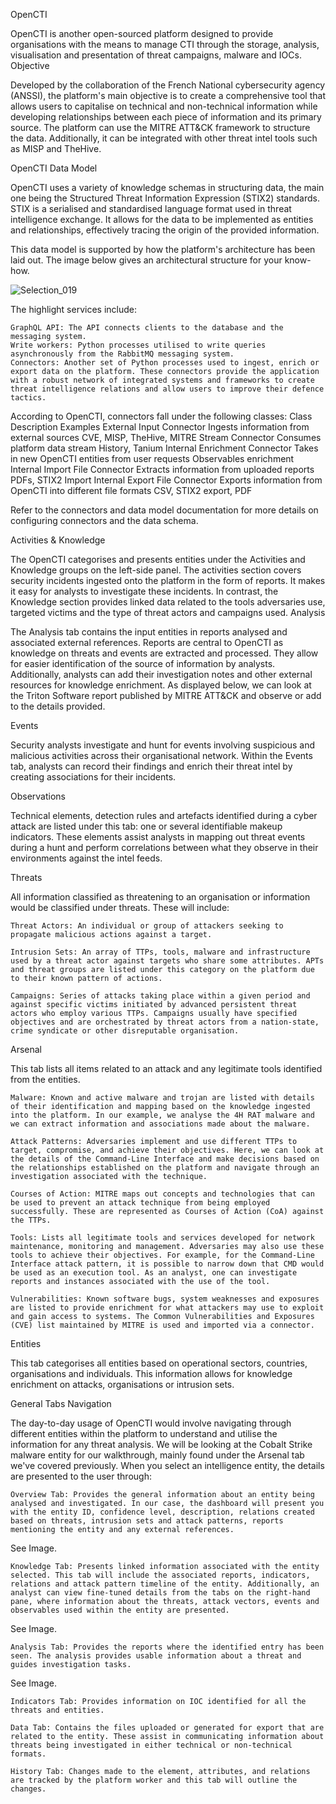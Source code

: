 OpenCTI

OpenCTI is another open-sourced platform designed to provide organisations with the means to manage CTI through the storage, analysis, visualisation and presentation of threat campaigns, malware and IOCs.
Objective

Developed by the collaboration of the French National cybersecurity agency (ANSSI), the platform's main objective is to create a comprehensive tool that allows users to capitalise on technical and non-technical information while developing relationships between each piece of information and its primary source. The platform can use the MITRE ATT&CK framework to structure the data. Additionally, it can be integrated with other threat intel tools such as MISP and TheHive.

OpenCTI Data Model

OpenCTI uses a variety of knowledge schemas in structuring data, the main one being the Structured Threat Information Expression (STIX2) standards. STIX is a serialised and standardised language format used in threat intelligence exchange. It allows for the data to be implemented as entities and relationships, effectively tracing the origin of the provided information.

This data model is supported by how the platform's architecture has been laid out. The image below gives an architectural structure for your know-how.

![Selection_019](https://github.com/HM-25/Cyber-Defence-Frameworks/assets/137265365/aca68df5-f513-453f-8d6c-e005730223b7)

The highlight services include:

    GraphQL API: The API connects clients to the database and the messaging system.
    Write workers: Python processes utilised to write queries asynchronously from the RabbitMQ messaging system.
    Connectors: Another set of Python processes used to ingest, enrich or export data on the platform. These connectors provide the application with a robust network of integrated systems and frameworks to create threat intelligence relations and allow users to improve their defence tactics.

According to OpenCTI, connectors fall under the following classes:
Class 	Description 	Examples
External Input Connector 	Ingests information from external sources 	CVE, MISP, TheHive, MITRE
Stream Connector 	Consumes platform data stream 	History, Tanium
Internal Enrichment Connector 	Takes in new OpenCTI entities from user requests 	Observables enrichment
Internal Import File Connector 	Extracts information from uploaded reports 	PDFs, STIX2 Import
Internal Export File Connector 	Exports information from OpenCTI into different file formats 	CSV, STIX2 export, PDF

Refer to the connectors and data model documentation for more details on configuring connectors and the data schema.

Activities & Knowledge

The OpenCTI categorises and presents entities under the Activities and Knowledge groups on the left-side panel. The activities section covers security incidents ingested onto the platform in the form of reports. It makes it easy for analysts to investigate these incidents. In contrast, the Knowledge section provides linked data related to the tools adversaries use, targeted victims and the type of threat actors and campaigns used.
Analysis

The Analysis tab contains the input entities in reports analysed and associated external references. Reports are central to OpenCTI as knowledge on threats and events are extracted and processed. They allow for easier identification of the source of information by analysts. Additionally, analysts can add their investigation notes and other external resources for knowledge enrichment. As displayed below, we can look at the Triton Software report published by MITRE ATT&CK and observe or add to the details provided.


Events

Security analysts investigate and hunt for events involving suspicious and malicious activities across their organisational network. Within the Events tab, analysts can record their findings and enrich their threat intel by creating associations for their incidents.


Observations

Technical elements, detection rules and artefacts identified during a cyber attack are listed under this tab: one or several identifiable makeup indicators. These elements assist analysts in mapping out threat events during a hunt and perform correlations between what they observe in their environments against the intel feeds. 

Threats

All information classified as threatening to an organisation or information would be classified under threats. These will include:

    Threat Actors: An individual or group of attackers seeking to propagate malicious actions against a target.

    Intrusion Sets: An array of TTPs, tools, malware and infrastructure used by a threat actor against targets who share some attributes. APTs and threat groups are listed under this category on the platform due to their known pattern of actions.

    Campaigns: Series of attacks taking place within a given period and against specific victims initiated by advanced persistent threat actors who employ various TTPs. Campaigns usually have specified objectives and are orchestrated by threat actors from a nation-state, crime syndicate or other disreputable organisation.

Arsenal

This tab lists all items related to an attack and any legitimate tools identified from the entities.

    Malware: Known and active malware and trojan are listed with details of their identification and mapping based on the knowledge ingested into the platform. In our example, we analyse the 4H RAT malware and we can extract information and associations made about the malware.

    Attack Patterns: Adversaries implement and use different TTPs to target, compromise, and achieve their objectives. Here, we can look at the details of the Command-Line Interface and make decisions based on the relationships established on the platform and navigate through an investigation associated with the technique.

    Courses of Action: MITRE maps out concepts and technologies that can be used to prevent an attack technique from being employed successfully. These are represented as Courses of Action (CoA) against the TTPs.

    Tools: Lists all legitimate tools and services developed for network maintenance, monitoring and management. Adversaries may also use these tools to achieve their objectives. For example, for the Command-Line Interface attack pattern, it is possible to narrow down that CMD would be used as an execution tool. As an analyst, one can investigate reports and instances associated with the use of the tool.

    Vulnerabilities: Known software bugs, system weaknesses and exposures are listed to provide enrichment for what attackers may use to exploit and gain access to systems. The Common Vulnerabilities and Exposures (CVE) list maintained by MITRE is used and imported via a connector.


Entities

This tab categorises all entities based on operational sectors, countries, organisations and individuals. This information allows for knowledge enrichment on attacks, organisations or intrusion sets.


General Tabs Navigation

The day-to-day usage of OpenCTI would involve navigating through different entities within the platform to understand and utilise the information for any threat analysis. We will be looking at the Cobalt Strike malware entity for our walkthrough, mainly found under the Arsenal tab we've covered previously. When you select an intelligence entity, the details are presented to the user through:

    Overview Tab: Provides the general information about an entity being analysed and investigated. In our case, the dashboard will present you with the entity ID, confidence level, description, relations created based on threats, intrusion sets and attack patterns, reports mentioning the entity and any external references.

See Image.

    Knowledge Tab: Presents linked information associated with the entity selected. This tab will include the associated reports, indicators, relations and attack pattern timeline of the entity. Additionally, an analyst can view fine-tuned details from the tabs on the right-hand pane, where information about the threats, attack vectors, events and observables used within the entity are presented.

See Image.

    Analysis Tab: Provides the reports where the identified entry has been seen. The analysis provides usable information about a threat and guides investigation tasks.

See Image.

    Indicators Tab: Provides information on IOC identified for all the threats and entities.

    Data Tab: Contains the files uploaded or generated for export that are related to the entity. These assist in communicating information about threats being investigated in either technical or non-technical formats.

    History Tab: Changes made to the element, attributes, and relations are tracked by the platform worker and this tab will outline the changes.

